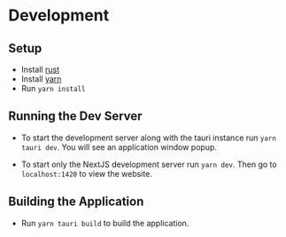 # Development

## Setup

- Install [rust](https://www.rust-lang.org/learn/get-started)
- Install [yarn](https://classic.yarnpkg.com/lang/en/docs/install/)
- Run `yarn install`

## Running the Dev Server

- To start the development server along with the tauri instance run `yarn tauri dev`. You will see an application window popup.

- To start only the NextJS development server run `yarn dev`. Then go to `localhost:1420` to view the website.

## Building the Application

- Run `yarn tauri build` to build the application.
